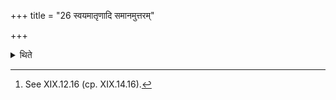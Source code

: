 +++
title = "26 स्वयमातृणादि समानमुत्तरम्"

+++

<details><summary>थिते</summary>

26. The further (ritual) beginning with the placing of self perforated (bricks) is the same (as in the Sāvitra-fire-altar building-ritual).[^1]  

[^1]: See XIX.12.16 (cp. XIX.14.16).  
</details>
